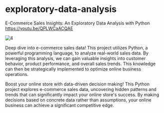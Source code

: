 # exploratory-data-analysis
E-Commerce Sales Insights: An Exploratory Data Analysis with Python
https://youtu.be/QPLWCaACQAE

![4](https://github.com/anuragpras/exploratory-data-analysis/assets/123822254/3ca6ba11-36d8-4cdd-8838-97ae512c70aa)


Deep dive into e-commerce sales data! This project utilizes Python, a powerful programming language, to analyze real-world sales data. By leveraging this analysis, we can gain valuable insights into customer behavior, product performance, and overall sales trends. This knowledge can then be strategically implemented to optimize online business operations.

Boost your online store with data-driven decision making!  This Python project explores e-commerce sales data, uncovering hidden patterns and trends that can significantly impact your online store's success. By making decisions based on concrete data rather than assumptions, your online business can achieve a significant competitive edge.

